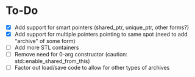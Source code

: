 To-Do
=====
- [X] Add support for smart pointers (shared_ptr, unique_ptr, other forms?)
- [X] Add support for multiple pointers pointing to same spot (need to add "archive" of some form)
- [ ] Add more STL containers
- [ ] Remove need for 0-arg constructor (caution: std::enable_shared_from_this)
- [ ] Factor out load/save code to allow for other types of archives
